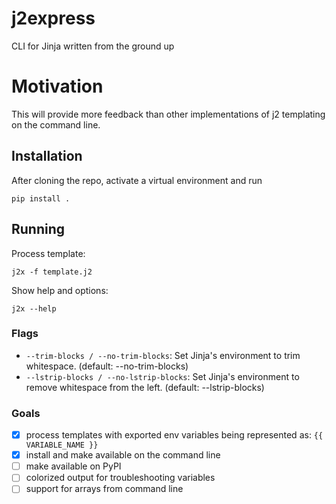 # j2express
CLI for Jinja written from the ground up

# Motivation
This will provide more feedback than other implementations of j2 templating on the command line.

## Installation

After cloning the repo, activate a virtual environment and run

`pip install .`

## Running

Process template:

`j2x -f template.j2`

Show help and options:

`j2x --help`

### Flags

- `--trim-blocks / --no-trim-blocks`: Set Jinja's environment to trim whitespace. (default: --no-trim-blocks) 
- `--lstrip-blocks / --no-lstrip-blocks`: Set Jinja's environment to remove whitespace from the left. (default: --lstrip-blocks)

### Goals

- [X] process templates with exported env variables being represented as: `{{ VARIABLE_NAME }}`
- [X] install and make available on the command line
- [ ] make available on PyPI
- [ ] colorized output for troubleshooting variables
- [ ] support for arrays from command line
